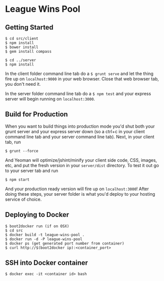 # League Wins Pool

## Getting Started

    $ cd src/client
    $ npm install
    $ bower install
    $ gem install compass
    
    $ cd ../server
    $ npm install

In the client folder command line tab do a `$ grunt serve` and let the thing fire up on `localhost:9000` in your web browser. Close that web browser tab, you don't need it.

In the server folder command line tab do a `$ npm test` and your express server will begin running on `localhost:3000`.

## Build for Production

When you want to build things into production mode you'd shut both your grunt server and your express server down (so a ctrl+c in your client command line tab and your server command line tab). Next, in your client tab, run

    $ grunt --force
    
And Yeoman will optimize/jshint/minify your client side code, CSS, images, etc, and put the fresh version in your `server/dist` directory. To test it out go to your server tab and run

    $ npm start
    
And your production ready version will fire up on `localhost:3000`! After doing these steps, your server folder is what you'd deploy to your hosting service of choice.

## Deploying to Docker

    $ boot2docker run (if on OSX)
    $ cd src
    $ docker build -t league-wins-pool .
    $ docker run -d -P league-wins-pool
    $ docker ps (get generated port number from container)
    $ curl http://$(boot2docker ip):<container_port>

## SSH into Docker container

    $ docker exec -it <container id> bash
